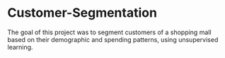 # Customer-Segmentation
The goal of this project was to segment customers of a shopping mall based on their demographic and spending patterns, using unsupervised learning.
